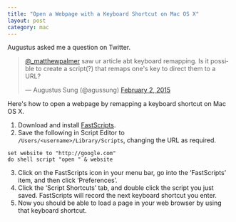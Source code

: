 ```yaml
---
title: "Open a Webpage with a Keyboard Shortcut on Mac OS X"
layout: post
category: mac
---
```


Augustus asked me a question on Twitter.

<blockquote class="twitter-tweet" lang="en"><p><a href="https://twitter.com/_matthewpalmer">@_matthewpalmer</a> saw ur article abt keyboard remapping. Is it possible to create a script(?) that remaps one&#39;s key to direct them to a URL?</p>&mdash; Augustus Sung (@agussung) <a href="https://twitter.com/agussung/status/562233523419897859">February 2, 2015</a></blockquote> <script async src="//platform.twitter.com/widgets.js" charset="utf-8"></script>

Here's how to open a webpage by remapping a keyboard shortcut on Mac OS X.

1. Download and install [FastScripts][fs].
2. Save the following in Script Editor to `/Users/<username>/Library/Scripts`, changing the URL as required.

```
set website to "http://google.com"
do shell script "open " & website
```

3. Click on the FastScripts icon in your menu bar, go into the ‘FastScripts’ item, and then click ‘Preferences’.
4. Click the ‘Script Shortcuts’ tab, and double click the script you just saved. FastScripts will record the next keyboard shortcut you enter.
5. Now you should be able to load a page in your web browser by using that keyboard shortcut.

[fs]: http://www.red-sweater.com/fastscripts/
